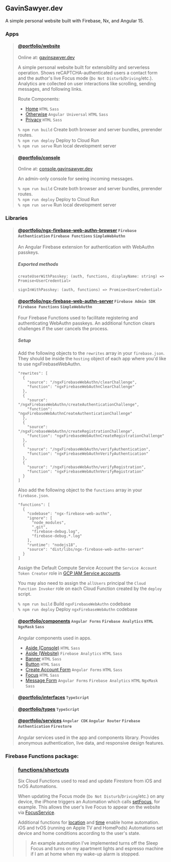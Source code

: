 ## GavinSawyer.dev
A simple personal website built with Firebase, Nx, and Angular 15.
### Apps
> #### [@portfolio/website](apps/website)
> 
> Online at: [gavinsawyer.dev](https://gavinsawyer.dev)
> 
> A simple personal website built for extensibility and serverless operation. Shows reCAPTCHA-authenticated users a contact form and the author's live Focus mode (`Do Not Disturb`/`Driving`/etc.). Analytics are collected on user interactions like scrolling, sending messages, and following links.
> 
> Route Components:
> - [Home](apps/website/src/app/routeComponents/home) `HTML` `Sass`
> - [Otherwise](apps/website/src/app/routeComponents/otherwise) `Angular Universal` `HTML` `Sass`
> - [Privacy](apps/website/src/app/routeComponents/privacy) `HTML` `Sass`
>
> `% npm run build` Create both browser and server bundles, prerender routes. \
> `% npm run deploy` Deploy to Cloud Run \
> `% npm run serve` Run local development server

> #### [@portfolio/console](apps/console)
>
> Online at: [console.gavinsawyer.dev](https://console.gavinsawyer.dev)
>
> An admin-only console for seeing incoming messages.
>
> `% npm run build` Create both browser and server bundles, prerender routes. \
> `% npm run deploy` Deploy to Cloud Run \
> `% npm run serve` Run local development server
### Libraries
> #### [@portfolio/ngx-firebase-web-authn-browser](libs/ngx-firebase-web-authn-browser) `Firebase Authentication` `Firebase Functions` `SimpleWebAuthn`
>
> An Angular Firebase extension for authentication with WebAuthn passkeys.
> 
> ##### Exported methods
>
> `createUserWithPasskey: (auth, functions, displayName: string) => Promise<UserCredential>`
> 
> `signInWithPasskey: (auth, functions) => Promise<UserCredential>`

> #### [@portfolio/ngx-firebase-web-authn-server](libs/ngx-firebase-web-authn-server) `Firebase Admin SDK` `Firebase Functions` `SimpleWebAuthn`
> Four Firebase Functions used to facilitate registering and authenticating WebAuthn passkeys. An additional function clears challenges if the user cancels the process.
> ##### Setup
> Add the following objects to the `rewrites` array in your `firebase.json`. They should be inside the `hosting` object of each app where you'd like to use ngxFirebaseWebAuthn.
> ```
> "rewrites": [
>   {
>     "source": "/ngxFirebaseWebAuthn/clearChallenge",
>     "function": "ngxFirebaseWebAuthnClearChallenge"
>   },
>   {
>     "source": "/ngxFirebaseWebAuthn/createAuthenticationChallenge",
>     "function": "ngxFirebaseWebAuthnCreateAuthenticationChallenge"
>   },
>   {
>     "source": "/ngxFirebaseWebAuthn/createRegistrationChallenge",
>     "function": "ngxFirebaseWebAuthnCreateRegistrationChallenge"
>   },
>   {
>     "source": "/ngxFirebaseWebAuthn/verifyAuthentication",
>     "function": "ngxFirebaseWebAuthnVerifyAuthentication"
>   },
>   {
>     "source": "/ngxFirebaseWebAuthn/verifyRegistration",
>     "function": "ngxFirebaseWebAuthnVerifyRegistration"
>   }
> ]
> ```
> Also add the following object to the `functions` array in your `firebase.json`.
> ```
> "functions": [
>   {
>     "codebase": "ngx-firebase-web-authn",
>     "ignore": [
>       "node_modules",
>       ".git",
>       "firebase-debug.log",
>       "firebase-debug.*.log"
>     ],
>     "runtime": "nodejs18",
>     "source": "dist/libs/ngx-firebase-web-authn-server"
>   }
> ]
> ```
> Assign the Default Compute Service Account the `Service Account Token Creator` role in [GCP IAM Service accounts](https://console.cloud.google.com/iam-admin/serviceaccounts).
> 
> You may also need to assign the `allUsers` principal the `Cloud Function Invoker` role on each Cloud Function created by the `deploy` script. 
> 
> `% npm run build` Build `ngxFirebaseWebAuthn` codebase\
> `% npm run deploy` Deploy `ngxFirebaseWebAuthn` codebase

> #### [@portfolio/components](libs/components) `Angular Forms` `Firebase Analytics` `HTML` `NgxMask` `Sass`
>
> Angular components used in apps.
> - [Aside (Console)](libs/components/src/lib/aside-console) `HTML` `Sass`
> - [Aside (Website)](libs/components/src/lib/aside-website) `Firebase Analytics` `HTML` `Sass`
> - [Banner](libs/components/src/lib/banner) `HTML` `Sass`
> - [Button](libs/components/src/lib/button) `HTML` `Sass`
> - [Create Account Form](libs/components/src/lib/create-account-form) `Angular Forms` `HTML` `Sass`
> - [Focus](libs/components/src/lib/focus) `HTML` `Sass`
> - [Message Form](libs/components/src/lib/message-form) `Angular Forms` `Firebase Analytics` `HTML` `NgxMask` `Sass`

> #### [@portfolio/interfaces](libs/interfaces) `TypeScript`

> #### [@portfolio/types](libs/types) `TypeScript`

> #### [@portfolio/services](libs/services) `Angular CDK` `Angular Router` `Firebase Authentication` `Firestore`
>
> Angular services used in the app and components library. Provides anonymous authentication, live data, and responsive design features.
### Firebase Functions package:
> ### [functions/shortcuts](functions/shortcuts)
> Six Cloud Functions used to read and update Firestore from iOS and tvOS Automations.
>
> When updating the Focus mode (`Do Not Disturb`/`Driving`/etc.) on any device, the iPhone triggers an Automation which calls [setFocus](functions/shortcuts/focus/set.js), for example. This allows the user's live Focus to appear on the website via [FocusService](libs/services/src/lib/focus.service.ts).
>
> Additional functions for [location](functions/shortcuts/location) and [time](functions/shortcuts/time) enable home automation. iOS and tvOS (running on Apple TV and HomePods) Automations set device and home conditions according to the user's state.
>
> > An example automation I've implemented turns off the Sleep Focus and turns on my apartment lights and espresso machine if I am at home when my wake-up alarm is stopped.
